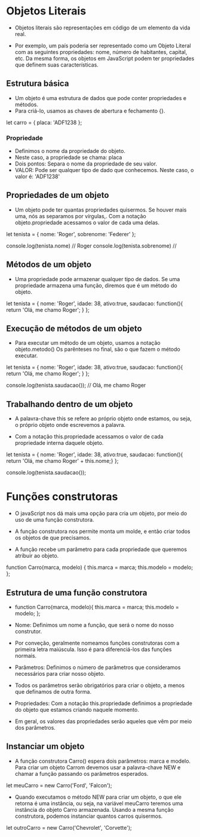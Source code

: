 # Objetos Literais

- Objetos literais são representações em código de um elemento da vida real.

- Por exemplo, um país poderia ser representado como um Objeto Literal com as seguintes propriedades: nome, número de habitantes, capital, etc.
  Da mesma forma, os objetos em JavaScript podem ter propriedades que definem suas características.

## Estrutura básica

- Um objeto é uma estrutura de dados que pode conter propriedades e métodos.
- Para criá-lo, usamos as chaves de abertura e fechamento {}.

let carro = {
placa: 'ADF1238
};

### Propriedade

- Definimos o nome da propriedade do objeto.
- Neste caso, a propriedade se chama: placa
- Dois pontos: Separa o nome da propriedade de seu valor.
- VALOR: Pode ser qualquer tipo de dado que conhecemos. Neste caso, o valor é: 'ADF1238'

## Propriedades de um objeto

- Um objeto pode ter quantas propriedades quisermos. Se houver mais uma, nós as separamos por vírgulas,.
  Com a notação objeto.propriedade acessamos o valor de cada uma delas.

let tenista = {
nome: 'Roger',
sobrenome: 'Federer'
};

console.log(tenista.nome) // Roger
console.log(tenista.sobrenome) //

## Métodos de um objeto

- Uma propriedade pode armazenar qualquer tipo de dados.
  Se uma propriedade armazena uma função, diremos que é um método do objeto.

let tenista = {
nome: 'Roger',
idade: 38,
ativo:true,
saudacao: function(){
return 'Olá, me chamo Roger';
}
};

## Execução de métodos de um objeto

- Para executar um método de um objeto, usamos a notação objeto.metodo()
  Os parênteses no final, são o que fazem o método executar.

let tenista = {
nome: 'Roger',
idade: 38,
ativo:true,
saudacao: function(){
return 'Olá, me chamo Roger';
    }
};

console.log(tenista.saudacao()); // Olá, me chamo Roger

## Trabalhando dentro de um objeto

- A palavra-chave this se refere ao próprio objeto onde estamos, ou seja, o próprio objeto onde escrevemos a palavra.

- Com a notação this.propriedade acessamos o valor de cada propriedade interna daquele objeto.

let tenista = {
    nome: 'Roger',
    idade: 38,
    ativo:true,
    saudacao: function(){
    return 'Olá, me chamo Roger' + this.nome;}
};

console.log(tenista.saudacao());

# Funções construtoras

- O javaScript nos dá mais uma opção para cria um objeto, por meio do uso de uma função construtora.

- A função construtora nos permite monta um molde, e então criar todos os objetos de que precisamos.

- A função recebe um parâmetro para cada propriedade que queremos atribuir ao objeto.

function Carro(marca, modelo) {
    this.marca = marca;
    this.modelo = modelo;
};

## Estrutura de uma função construtora
- function Carro(marca, modelo){
    this.marca = marca;
    this.modelo = modelo;
};

- Nome: Definimos um nome a função, que será o nome do nosso construtor.

- Por conveção, geralmente nomeamos funções construtoras com a primeira letra maiúscula. Isso é para diferenciá-los das funções normais.

- Parâmetros: Definimos o número de parâmetros que consideramos necessários para criar nosso objeto.

- Todos os parâmetros serão obrigatórios para criar o objeto, a menos que definamos de outra forma.

- Propriedades: Com a notação this.propriedade definimos a propriedade do objeto que estamos criando naquele momento.

- Em geral, os valores das propriedades serão aqueles que vêm por meio dos parâmetros.

## Instanciar um objeto

- A função construtora Carro() espera dois parâmetros: marca e modelo. Para criar um objeto Carrom devemos usar a palavra-chave NEW e chamar a função passando os parâmetros esperados.

let meuCarro = new Carro('Ford', 'Falcon');

- Quando executamos o método NEW para criar um objeto, o que ele retorna é uma instância, ou seja, na variável meuCarro teremos uma instância do objeto Carro armazenada. Usando a mesma função construtora, podemos instanciar quantos carros quisermos.

let outroCarro = new Carro('Chevrolet', 'Corvette');